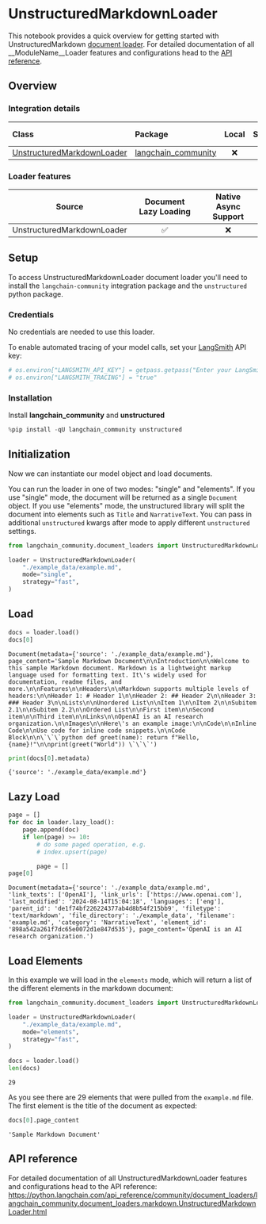 # UnstructuredMarkdownLoader

This notebook provides a quick overview for getting started with UnstructuredMarkdown [document loader](https://python.langchain.com/docs/concepts/document_loaders). For detailed documentation of all __ModuleName__Loader features and configurations head to the [API reference](https://python.langchain.com/api_reference/community/document_loaders/langchain_community.document_loaders.markdown.UnstructuredMarkdownLoader.html).

## Overview
### Integration details


| Class | Package | Local | Serializable | [JS support](https://js.langchain.com/docs/integrations/document_loaders/file_loaders/unstructured/)|
| :--- | :--- | :---: | :---: |  :---: |
| [UnstructuredMarkdownLoader](https://python.langchain.com/api_reference/community/document_loaders/langchain_community.document_loaders.markdown.UnstructuredMarkdownLoader.html) | [langchain_community](https://python.langchain.com/api_reference/community/index.html) | ❌ | ❌ | ✅ | 
### Loader features
| Source | Document Lazy Loading | Native Async Support
| :---: | :---: | :---: | 
| UnstructuredMarkdownLoader | ✅ | ❌ | 

## Setup

To access UnstructuredMarkdownLoader document loader you'll need to install the `langchain-community` integration package and the `unstructured` python package.

### Credentials

No credentials are needed to use this loader.

To enable automated tracing of your model calls, set your [LangSmith](https://docs.smith.langchain.com/) API key:


```python
# os.environ["LANGSMITH_API_KEY"] = getpass.getpass("Enter your LangSmith API key: ")
# os.environ["LANGSMITH_TRACING"] = "true"
```

### Installation

Install **langchain_community** and **unstructured**


```python
%pip install -qU langchain_community unstructured
```

## Initialization

Now we can instantiate our model object and load documents. 

You can run the loader in one of two modes: "single" and "elements". If you use "single" mode, the document will be returned as a single `Document` object. If you use "elements" mode, the unstructured library will split the document into elements such as `Title` and `NarrativeText`. You can pass in additional `unstructured` kwargs after mode to apply different `unstructured` settings.


```python
from langchain_community.document_loaders import UnstructuredMarkdownLoader

loader = UnstructuredMarkdownLoader(
    "./example_data/example.md",
    mode="single",
    strategy="fast",
)
```

## Load


```python
docs = loader.load()
docs[0]
```



```output
Document(metadata={'source': './example_data/example.md'}, page_content='Sample Markdown Document\n\nIntroduction\n\nWelcome to this sample Markdown document. Markdown is a lightweight markup language used for formatting text. It\'s widely used for documentation, readme files, and more.\n\nFeatures\n\nHeaders\n\nMarkdown supports multiple levels of headers:\n\nHeader 1: # Header 1\n\nHeader 2: ## Header 2\n\nHeader 3: ### Header 3\n\nLists\n\nUnordered List\n\nItem 1\n\nItem 2\n\nSubitem 2.1\n\nSubitem 2.2\n\nOrdered List\n\nFirst item\n\nSecond item\n\nThird item\n\nLinks\n\nOpenAI is an AI research organization.\n\nImages\n\nHere\'s an example image:\n\nCode\n\nInline Code\n\nUse code for inline code snippets.\n\nCode Block\n\n\`\`\`python def greet(name): return f"Hello, {name}!"\n\nprint(greet("World")) \`\`\`')
```



```python
print(docs[0].metadata)
```
```output
{'source': './example_data/example.md'}
```
## Lazy Load


```python
page = []
for doc in loader.lazy_load():
    page.append(doc)
    if len(page) >= 10:
        # do some paged operation, e.g.
        # index.upsert(page)

        page = []
page[0]
```



```output
Document(metadata={'source': './example_data/example.md', 'link_texts': ['OpenAI'], 'link_urls': ['https://www.openai.com'], 'last_modified': '2024-08-14T15:04:18', 'languages': ['eng'], 'parent_id': 'de1f74bf226224377ab4d8b54f215bb9', 'filetype': 'text/markdown', 'file_directory': './example_data', 'filename': 'example.md', 'category': 'NarrativeText', 'element_id': '898a542a261f7dc65e0072d1e847d535'}, page_content='OpenAI is an AI research organization.')
```


## Load Elements

In this example we will load in the `elements` mode, which will return a list of the different elements in the markdown document:


```python
from langchain_community.document_loaders import UnstructuredMarkdownLoader

loader = UnstructuredMarkdownLoader(
    "./example_data/example.md",
    mode="elements",
    strategy="fast",
)

docs = loader.load()
len(docs)
```



```output
29
```


As you see there are 29 elements that were pulled from the `example.md` file. The first element is the title of the document as expected:


```python
docs[0].page_content
```



```output
'Sample Markdown Document'
```


## API reference

For detailed documentation of all UnstructuredMarkdownLoader features and configurations head to the API reference: https://python.langchain.com/api_reference/community/document_loaders/langchain_community.document_loaders.markdown.UnstructuredMarkdownLoader.html
